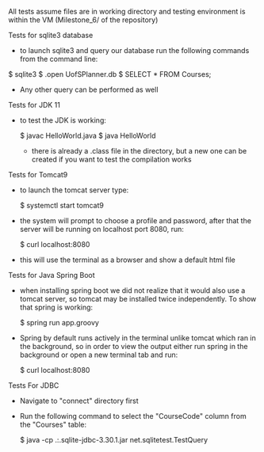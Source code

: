 All tests assume files are in working directory and testing environment is within the VM (Milestone_6/ of the repository)  

Tests for sqlite3 database
  - to launch sqlite3 and query our database run the following commands from the command line:

  $ sqlite3
  $ .open UofSPlanner.db
  $ SELECT * FROM Courses;

  - Any other query can be performed as well

Tests for JDK 11
  - to test the JDK is working:

    $ javac HelloWorld.java
    $ java HelloWorld

    - there is already a .class file in the directory, but a new one can be created if you want to test the compilation works

Tests for Tomcat9
  - to launch the tomcat server type:

    $ systemctl start tomcat9

  - the system will prompt to choose a profile and password, after that the server will be running on localhost port 8080, run:

    $ curl localhost:8080

  - this will use the terminal as a browser and show a default html file

Tests for Java Spring Boot
  - when installing spring boot we did not realize that it would also use a tomcat server, so tomcat may be installed twice independently. To show that spring is working:

    $ spring run app.groovy

  - Spring by default runs actively in the terminal unlike tomcat which ran in the background, so in order to view the output either run spring in the background or open a new terminal tab and run:

    $ curl localhost:8080

Tests For JDBC
  - Navigate to "connect" directory first
  - Run the following command to select the "CourseCode" column from the "Courses" table:

    $ java -cp .:.sqlite-jdbc-3.30.1.jar net.sqlitetest.TestQuery